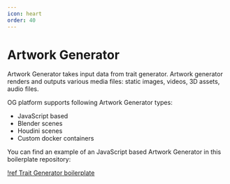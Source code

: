 ```yaml
---
icon: heart
order: 40
---
```


# Artwork Generator

Artwork Generator takes input data from trait generator. Artwork generator renders and outputs various media files: static images, videos, 3D assets, audio files.

OG platform supports following Artwork Generator types:

- JavaScript based
- Blender scenes
- Houdini scenes
- Custom docker containers


You can find an example of an JavaScript based Artwork Generator in this boilerplate repository:

[!ref Trait Generator boilerplate](https://github.com/snarkdotart/og-artwork-scene-boilerplate)

